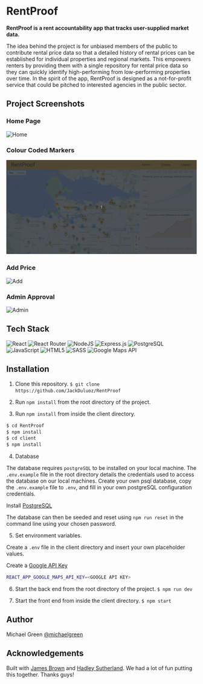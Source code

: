 # RentProof

**RentProof is a rent accountability app that tracks user-supplied market data.**

The idea behind the project is for unbiased members of the public to contribute rental price data so that a detailed history of rental prices can be established for individual properties and regional markets. This empowers renters by providing them with a single repository for rental price data so they can quickly identify high-performing from low-performing properties over time. In the spirit of the app, RentProof is designed as a not-for-profit service that could be pitched to interested agencies in the public sector.     

## Project Screenshots

### Home Page

![Home](./server/assets/home-page.gif)

### Colour Coded Markers

![Markers](./server/assets/markers.gif)

### Add Price

![Add](./server/assets/add.gif)

### Admin Approval

![Admin](./server/assets/approve.gif)

## Tech Stack

![React](https://img.shields.io/badge/react-%2320232a.svg?style=for-the-badge&logo=react&logoColor=%2361DAFB)
![React Router](https://img.shields.io/badge/React_Router-CA4245?style=for-the-badge&logo=react-router&logoColor=white)
![NodeJS](https://img.shields.io/badge/node.js-6DA55F?style=for-the-badge&logo=node.js&logoColor=white)
![Express.js](https://img.shields.io/badge/express.js-%23404d59.svg?style=for-the-badge&logo=express&logoColor=%2361DAFB)
![PostgreSQL](https://img.shields.io/badge/postgresql-%2300f.svg?style=for-the-badge&logo=postgresql&logoColor=white)
![JavaScript](https://img.shields.io/badge/javascript-%23323330.svg?style=for-the-badge&logo=javascript&logoColor=%23F7DF1E)
![HTML5](https://img.shields.io/badge/html5-%23E34F26.svg?style=for-the-badge&logo=html5&logoColor=white)
![SASS](https://img.shields.io/badge/SASS-hotpink.svg?style=for-the-badge&logo=SASS&logoColor=white)
![Google Maps API](https://img.shields.io/badge/google_maps_api-4285F4?style=for-the-badge&logo=google&logoColor=white)

## Installation

1. Clone this repository.
```$ git clone https://github.com/JackDuluoz/RentProof```

2. Run `npm install` from the root directory of the project.

3. Run `npm install` from inside the client directory.

```bash
$ cd RentProof
$ npm install
$ cd client
$ npm install
```

4. Database

  The database requires `postgreSQL` to be installed on your local machine. The `.env.example` file in the root directory details the credentials used to access the database on our local machines. Create your own psql database, copy the `.env.example` file to `.env`, and fill in your own postgreSQL configuration credentials.

  Install [PostgreSQL](https://www.postgresql.org/download/)

  The database can then be seeded and reset using `npm run reset` in the command line using your chosen password.

5. Set environment variables.

  Create a `.env` file in the client directory and insert your own placeholder values.

  Create a [Google API Key](https://developers.google.com/maps/documentation/javascript/get-api-key)

```bash
REACT_APP_GOOGLE_MAPS_API_KEY=<GOOGLE API KEY>
```

6. Start the back end from the root directory of the project.
`$ npm run dev`

7. Start the front end from inside the client directory.
`$ npm start`

## Author

Michael Green [@michaelgreen](https://github.com/JackDuluoz)

## Acknowledgements

Built with [James Brown](https://github.com/jamesraymondbrown) and [Hadley Sutherland](https://github.com/Vuvvy1). We had a lot of fun putting this together. Thanks guys!